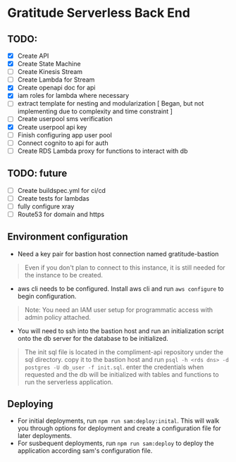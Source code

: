 # Gratitude Serverless Back End

## TODO:
- [X] Create API
- [X] Create State Machine
- [ ] Create Kinesis Stream
- [ ] Create Lambda for Stream
- [X] Create openapi doc for api
- [X] iam roles for lambda where necessary
- [ ] extract template for nesting and modularization [ Began, but not implementing due to complexity and time constraint ]
- [ ] Create userpool sms verification
- [X] Create userpool api key
- [ ] Finish configuring app user pool
- [ ] Connect cognito to api for auth
- [ ] Create RDS Lambda proxy for functions to interact with db

## TODO: future
- [ ] Create buildspec.yml for ci/cd
- [ ] Create tests for lambdas
- [ ] fully configure xray
- [ ] Route53 for domain and https

## Environment configuration
- Need a key pair for bastion host connection named gratitude-bastion

> Even if you don't plan to connect to this instance, it is still needed for the instance to be created.

- aws cli needs to be configured. Install aws cli and run `aws configure` to begin configuration.

> Note: You need an IAM user setup for programmatic access with admin policy attached.

- You will need to ssh into the bastion host and run an initialization script onto the db server for the database to be initialized.

 > The init sql file is located in the compliment-api repository under the sql directory. copy it to the bastion host and run `psql -h <rds dns> -d postgres -U db_user -f init.sql`. enter the credentials when requested and the db will be initialized with tables and functions to run the serverless application.

## Deploying
- For initial deployments, run `npm run sam:deploy:inital`. This will walk you through options for deployment and create a configuration file for later deployments.
- For susbequent deployments, run `npm run sam:deploy` to deploy the application according sam's configuration file.